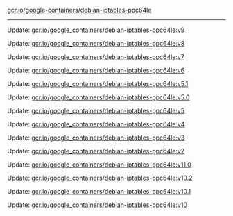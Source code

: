 [gcr.io/google-containers/debian-iptables-ppc64le](https://hub.docker.com/r/cruse/debian-iptables-ppc64le/tags/) 

----
Update: [gcr.io/google_containers/debian-iptables-ppc64le:v9](https://hub.docker.com/r/cruse/debian-iptables-ppc64le/tags/)

Update: [gcr.io/google_containers/debian-iptables-ppc64le:v8](https://hub.docker.com/r/cruse/debian-iptables-ppc64le/tags/)

Update: [gcr.io/google_containers/debian-iptables-ppc64le:v7](https://hub.docker.com/r/cruse/debian-iptables-ppc64le/tags/)

Update: [gcr.io/google_containers/debian-iptables-ppc64le:v6](https://hub.docker.com/r/cruse/debian-iptables-ppc64le/tags/)

Update: [gcr.io/google_containers/debian-iptables-ppc64le:v5.1](https://hub.docker.com/r/cruse/debian-iptables-ppc64le/tags/)

Update: [gcr.io/google_containers/debian-iptables-ppc64le:v5.0](https://hub.docker.com/r/cruse/debian-iptables-ppc64le/tags/)

Update: [gcr.io/google_containers/debian-iptables-ppc64le:v5](https://hub.docker.com/r/cruse/debian-iptables-ppc64le/tags/)

Update: [gcr.io/google_containers/debian-iptables-ppc64le:v4](https://hub.docker.com/r/cruse/debian-iptables-ppc64le/tags/)

Update: [gcr.io/google_containers/debian-iptables-ppc64le:v3](https://hub.docker.com/r/cruse/debian-iptables-ppc64le/tags/)

Update: [gcr.io/google_containers/debian-iptables-ppc64le:v2](https://hub.docker.com/r/cruse/debian-iptables-ppc64le/tags/)

Update: [gcr.io/google_containers/debian-iptables-ppc64le:v11.0](https://hub.docker.com/r/cruse/debian-iptables-ppc64le/tags/)

Update: [gcr.io/google_containers/debian-iptables-ppc64le:v10.2](https://hub.docker.com/r/cruse/debian-iptables-ppc64le/tags/)

Update: [gcr.io/google_containers/debian-iptables-ppc64le:v10.1](https://hub.docker.com/r/cruse/debian-iptables-ppc64le/tags/)

Update: [gcr.io/google_containers/debian-iptables-ppc64le:v10](https://hub.docker.com/r/cruse/debian-iptables-ppc64le/tags/)


